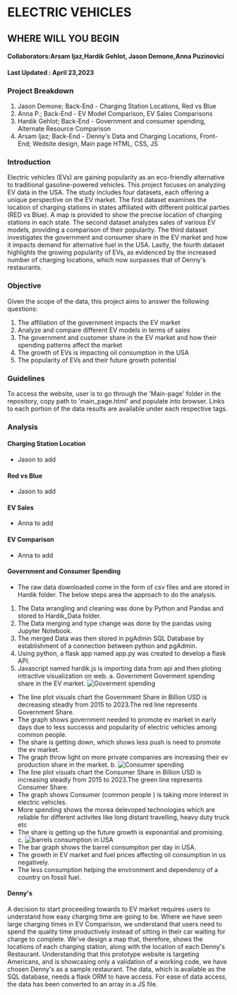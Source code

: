 # ELECTRIC VEHICLES
## WHERE WILL YOU BEGIN
#### Collaborators:Arsam Ijaz,Hardik Gehlot, Jason Demone,Anna Puzinovici 
#### Last Updated : April 23,2023

### Project Breakdown
1. Jason Demone; Back-End - Charging Station Locations, Red vs Blue
2. Anna P.; Back-End - EV Model Comparison, EV Sales Comparisons
3. Hardik Gehlot; Back-End - Government and consumer spending, Alternate Resource Comparison
4. Arsam Ijaz; Back-End - Denny's Data and Charging Locations, Front-End; Wedsite design, Main page HTML, CSS, JS

### Introduction 
Electric vehicles (EVs) are gaining popularity as an eco-friendly alternative to traditional gasoline-powered vehicles. This project focuses on analyzing EV data in the USA. The study includes four datasets, each offering a unique perspective on the EV market. The first dataset examines the location of charging stations in states affiliated with different political parties (RED vs Blue). A map is provided to show the precise location of charging stations in each state. The second dataset analyzes sales of various EV models, providing a comparison of their popularity. The third dataset investigates the government and consumer share in the EV market and how it impacts demand for alternative fuel in the USA. Lastly, the fourth dataset highlights the growing popularity of EVs, as evidenced by the increased number of charging locations, which now surpasses that of Denny's restaurants.

### Objective 
Given the scope of the data, this project aims to answer the following questions:
1. The affiliation of the government impacts the EV market
2. Analyze and compare different EV models in terms of sales 
3. The government and customer share in the EV market and how their spending patterns affect the market
4. The growth of EVs is impacting oil consumption in the USA
5. The popularity of EVs and their future growth potential

### Guidelines
To access the website, user is to go through the 'Main-page' folder in the repository, copy path to 'main_page.html' and populate into browser. Links to each portion of the data results are available under each respective tags.

### Analysis

#### Charging Station Location
- Jason to add
#### Red vs Blue
- Jason to add
#### EV Sales
- Anna to add
#### EV Comparison
- Anna to add
#### Government and Consumer Spending
- The raw data downloaded come in the form of csv files and are stored in Hardik folder. The below steps area the approach to do the analysis.
1. The Data wrangling and cleaning was done by Python and Pandas and stored to Hardik_Data folder.
2. The Data merging and type change was done by the pandas using Jupyter Notebook.
3. The merged Data was then stored in pgAdmin SQL Database by establishment of a connection between python and pgAdmin.
4. Using python, a flask app named app.py was created to develop a flask API.
5. Javascript named hardik.js is importing data from api and then ploting intractive visualization on web.
a. Government Goverment spending share in the EV market.
![Goverment spending](https://user-images.githubusercontent.com/120690578/233892121-222997bc-4e6a-4075-8653-9b7e0c0e57eb.png)
* The line plot visuals chart the Government Share in Billion USD is decreasing steadly from 2015 to 2023.The red line represents Government Share.
* The graph shows government needed to promote ev market in early days due to less successs and popularity of electric vehicles among common people.
* The share is getting down, which shows less push is need to promote the ev market.
* The graph throw light on more private companies are increasing their ev production share in the market.
b. 
![Consumer spending ](https://user-images.githubusercontent.com/120690578/233892996-a5302d8c-49eb-4987-a462-18143b7b9c64.png)
* The line plot visuals chart the Consumer Share in Billion USD is increasing steadly from 2015 to 2023.The green line represents Consumer Share.
* The graph shows  Consumer (common people ) is taking more interest in electric vehicles.
* More spending shows the morea delevoped technologies which are reliable for different activites like long distant travelling, heavy duty truck etc 
* The share is getting up the future growth is exponantial and promising.
c. 
![barrels consumption in USA](https://user-images.githubusercontent.com/120690578/233893794-d7f7e550-3be1-4030-8b10-bfc887ef52fa.png)
* The bar graph shows the barrel consumption per day in USA.
* The growth in EV market and fuel prices affecting oil consumption in us negatively.
* The less consumption helping the environment and dependency of a country on fossil fuel. 


#### Denny's
A decision to start proceeding towards to EV market requires users to understand how easy charging time are going to be. Where we have seen large charging times in EV Comparison, we understand that users need to spend the quality time productively instead of sitting in their car waiting for charge to complete.
We've design a map that, therefore, shows the locations of each charging station, along with the location of each Denny's Restaurant. Understanding that this prototype website is targeting Americans, and is showcasing only a validation of a working code, we have chosen Denny's as a sample restaurant.
The data, which is available as the SQL database, needs a flask ORM to have access. For ease of data access, the data has been converted to an array in a JS file.
